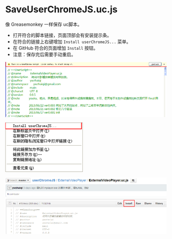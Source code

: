 SaveUserChromeJS.uc.js
======================

像 Greasemonkey 一样保存 uc脚本。

 - 打开符合的脚本链接，页面顶部会有安装提示条。
 - 在符合的链接上右键增加 `Install userChromeJS...` 菜单。
 - 在 GitHub 符合的页面增加 `Install` 按钮。
 - 注意：保存完后需要手动重启。

![安装提示条](isntall_banner.png)

![右键菜单](menuitem.png)

![github 安装按钮](github_install.png)